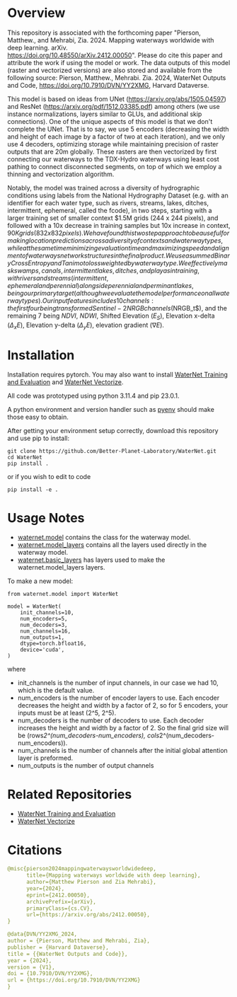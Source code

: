 # Overview

This repository is associated with the forthcoming paper "Pierson, Matthew., and Mehrabi, Zia. 2024. Mapping waterways worldwide with deep learning. arXiv.  	
https://doi.org/10.48550/arXiv.2412.00050". Please do cite this paper and attribute the work if using the model or work. The data outputs of this model (raster and vectorized versions) are also stored and available from the following source: Pierson, Matthew., Mehrabi. Zia. 2024, WaterNet Outputs and Code, https://doi.org/10.7910/DVN/YY2XMG, Harvard Dataverse.

This model is based on ideas from UNet (https://arxiv.org/abs/1505.04597) and ResNet (https://arxiv.org/pdf/1512.03385.pdf)
among others (we use instance normalizations, layers similar to GLUs, and additional skip connections). One of the unique aspects of this model is that we don't complete the UNet. That is to say, we use 5 encoders (decreasing the width and height of each image by a factor of two at each iteration), and we only use  4 decoders, optimizing storage while maintaining precision of raster outputs that are 20m globally.  These rasters are then vectorized by first connecting our waterways to the TDX-Hydro waterways using least cost pathing to connect disconnected segments, on top of which we employ a thinning and vectorization algorithm.

Notably, the model was trained across a diversity of hydrographic conditions using labels from the National Hydrography Dataset  (e.g. with an identifier for each water type, such as rivers, streams, lakes, ditches, intermittent, ephemeral, called the fcode),  in two steps, starting  with a larger training set of smaller context $1.5M grids (244 x 244 pixels),  and followed with a 10x decrease in training samples but  10x increase in context, $90K grids (832 x 832 pixels). We have found this two step approach to be a useful for making location predictions across a diversity of contexts and water way types, while at the same time minimizing evaluation time and maximizing speed and alignment of waterways network structures in the final product. We use a summed Binary Cross Entropy and Tanimoto loss weighted by waterway type. We effectively mask swamps, canals, intermittent lakes, ditches, and playas in training, with rivers and streams (intermittent, ephemeral and perennial) alongside perennial and perminant lakes, being our primary target (although we evaluate the model performance on all waterway types). Our input features includes 10 channels: the first four being transformed Sentinel-2 NRGB channels ($NRGB_t$), and the remaining 7 being $NDVI$, $NDWI$, Shifted Elevation ($E_S$), Elevation x-delta ($\Delta_x E$), Elevation y-delta ($\Delta_y E$), elevation gradient ($\nabla E$).


# Installation
Installation requires pytorch.
You may also want to install [WaterNet Training and Evaluation](https://github.com/Better-Planet-Laboratory/WaterNet_training_and_evaluation) and
[WaterNet Vectorize](https://github.com/Better-Planet-Laboratory/WaterNet_vectorize).

All code was prototyped using python 3.11.4 and pip 23.0.1.

A python environment and version handler such as [pyenv](https://github.com/pyenv/pyenv) should make those easy to obtain.

After getting your environment setup correctly, download this repository and use pip to install:

```
git clone https://github.com/Better-Planet-Laboratory/WaterNet.git
cd WaterNet
pip install .
```

or if you wish to edit to code

``pip install -e .``


# Usage Notes


* [waternet.model](src/waternet/model.py) contains the class for the waterway model.
* [waternet.model_layers](src/waternet/model_layers) contains all the layers used directly in
the waterway model.
* [waternet.basic_layers](src/waternet/basic_layers) has layers used to make the waternet.model_layers layers.

To make a new model:
```
from waternet.model import WaterNet

model = WaterNet(
    init_channels=10,
    num_encoders=5,
    num_decoders=3,
    num_channels=16,
    num_outputs=1,
    dtype=torch.bfloat16,
    device='cuda',
)
```
where
* init_channels is the number of input channels, in our case we had 10, which is the default value.
* num_encoders is the number of encoder layers to use. Each encoder decreases the height and width by a factor of 2, so for 5 encoders, your inputs must be at least (2^5, 2^5).
* num_decoders is the number of decoders to use. Each decoder increases the height and width by a factor of 2. So the final grid size will be (rows*2^(num_decoders-num_encoders), cols*2^(num_decoders-num_encoders)).
* num_channels is the number of channels after the initial global attention layer is preformed.
* num_outputs is the number of output channels


# Related Repositories

 * [WaterNet Training and Evaluation](https://github.com/Better-Planet-Laboratory/WaterNet_training_and_evaluation)
 * [WaterNet Vectorize](https://github.com/Better-Planet-Laboratory/WaterNet_vectorize)


# Citations

```yaml
@misc{pierson2024mappingwaterwaysworldwidedeep,
      title={Mapping waterways worldwide with deep learning}, 
      author={Matthew Pierson and Zia Mehrabi},
      year={2024},
      eprint={2412.00050},
      archivePrefix={arXiv},
      primaryClass={cs.CV},
      url={https://arxiv.org/abs/2412.00050}, 
}
```

```yaml
@data{DVN/YY2XMG_2024,
author = {Pierson, Matthew and Mehrabi, Zia},
publisher = {Harvard Dataverse},
title = {{WaterNet Outputs and Code}},
year = {2024},
version = {V1},
doi = {10.7910/DVN/YY2XMG},
url = {https://doi.org/10.7910/DVN/YY2XMG}
}
```
